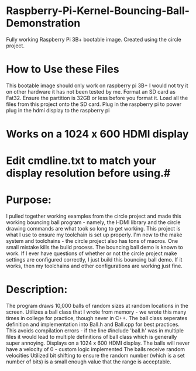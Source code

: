 # Raspberry-Pi-Kernel-Bouncing-Ball-Demonstration
Fully working Raspberry Pi 3B+ bootable image. 
Created using the circle project. 
# How to Use these Files
  This bootable image should only work on raspberry pi 3B+ I would not try it on other hardware it has not been tested by me. 
  Format an SD card as Fat32. 
  Ensure the partition is 32GB or less before you format it. 
  Load all the files from this project onto the SD card. 
  Plug in the raspberry pi to power
  plug in the hdmi display to the raspberry pi 
  # Works on a 1024 x 600 HDMI display #
  # Edit cmdline.txt to match your display resolution before using.#
  
  
# Purpose: 
  I pulled together working examples from the circle project and made this working bouncing ball program - namely, the HDMI library and the circle drawing commands are what took so long to get working.
  This project is what I use to ensure my toolchain is set up properly. I'm new to the make system and toolchains - the circle project also has tons of macros. One small mistake kills the build process. The bouncing ball demo is known to work. If I ever have questions     of whether or not the circle project make settings are configured correctly, I just build this bouncing ball demo. If it works, then my toolchains and other configurations are working just fine.  
  
# Description: 
  The program draws 10,000 balls of random sizes at random locations in the screen. 
  Utilizes a ball class that I wrote from memory - we wrote this many times in college for practice, though never in C++. The ball class seperates definition and implementation into Ball.h and Ball.cpp for best practices. This avoids compilation errors - if the line          #include 'ball.h' was in multiple files it would lead to multiple definitions of ball 
  class which is generally super annoying. 
  Displays on a 1024 x 600 HDMI display.
  The balls will never have a velocity of 0 - custom logic implemented
  The balls receive random velocities 
  Utilized bit shifting to ensure the random number (which is a set number of bits) is a small enough value that the range is acceptable. 
  

